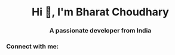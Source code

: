 <h1 align="center">Hi 👋, I'm Bharat Choudhary</h1>
<h3 align="center">A passionate developer from India</h3>

<h3 align="left">Connect with me:</h3>
<p align="left">
</p>
